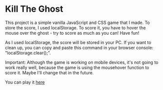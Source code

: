 # Kill The Ghost
This project is a simple vanilla JavaScript and CSS game that I made. To store the score, I used localStorage. To score it, you have to hover the mouse over the ghost - try to score as much as you can! Have fun!

As I used localStorage, the score will be stored in your PC. If you want to clean up, you can copy and paste this command in your browser console: "localStorage.clear();". 

Important: Although the game is working on mobile devices, it's not going to work really well, because the game is using the mousehover function to score it. Maybe I'll change that in the future.

You can play it [here](https://mendes13.github.io/kill-the-ghost/)
